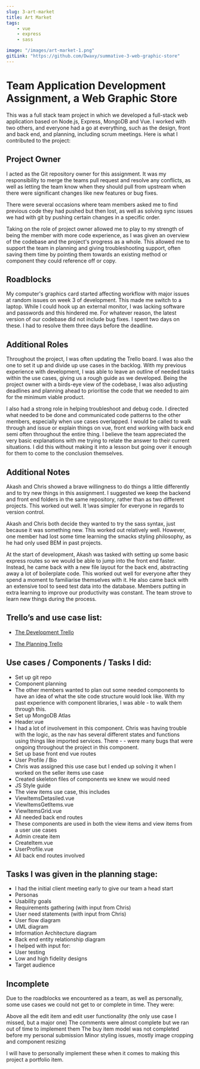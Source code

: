 ```yaml
---
slug: 3-art-market
title: Art Market
tags:
    - vue
    - express
    - sass

image: "/images/art-market-1.png"
gitLink: "https://github.com/Dwaxy/summative-3-web-graphic-store"
---
```


#  Team Application Development Assignment, a Web Graphic Store

This was a full stack team project in which we developed a full-stack web application based on Node.js, Express, MongoDB and Vue. I worked with two others, and everyone had a go at everything, such as the design, front and back end, and planning, including scrum meetings. Here is what I contributed to the project:

## Project Owner
I acted as the Git repository owner for this assignment. It was my responsibility to merge the teams pull request and resolve any conflicts, as well as letting the team know when they should pull from upstream when there were significant changes like new features or bug fixes. 

There were several occasions where team members asked me to find previous code they had pushed but then lost, as well as solving sync issues we had with git by pushing certain changes in a specific order. 

Taking on the role of project owner allowed me to play to my strength of being the member with more code experience, as I was given an overview of the codebase and the project's progress as a whole. This allowed me to support the team in planning and giving troubleshooting support, often saving them time by pointing them towards an existing method or component they could reference off or copy.

## Roadblocks

My computer's graphics card started affecting workflow with major issues at random issues on week 3 of development. This made me switch to a laptop. While I could hook up an external monitor, I was lacking software and passwords and this hindered me. For whatever reason, the latest version of our codebase did not include bug fixes. I spent two days on these. I had to resolve them three days before the deadline. 


## Additional Roles
Throughout the project, I was often updating the Trello board. I was also the one to set it up and divide up use cases in the backlog. With my previous experience with development, I was able to leave an outline of needed tasks within the use cases, giving us a rough guide as we developed. Being the project owner with a birds-eye view of the codebase, I was also adjusting deadlines and planning ahead to prioritise the code that we needed to aim for the minimum viable product.

I also had a strong role in helping troubleshoot and debug code. I directed what needed to be done and communicated code patterns to the other members, especially when use cases overlapped. I would be called to walk through and issue or explain things on vue, front end working with back end semi often throughout the entire thing. I believe the team appreciated the very basic explanations with me trying to relate the answer to their current situations. I did this  without making it into a lesson but going over it enough for them to come to the conclusion themselves.


## Additional Notes
Akash and Chris showed a brave willingness to do things a little differently and to try new things in this assignment. I suggested we keep the backend and front end folders in the same repository, rather than as two different projects. This worked out well. It \was simpler for everyone in regards to version control. 

Akash and Chris both decide they wanted to try the sass syntax, just because it was something new. This worked out relatively well. However, one member had lost some time learning the smacks styling philosophy, as he had only used BEM in past projects.

At the start of development, Akash was tasked with setting up some basic express routes so we would be able to jump into the front end faster. Instead, he came back with a new file layout for the back end, abstracting away a lot of boilerplate code. This worked out well for everyone after they spend a moment to familiarise themselves with it. He also came back with an extensive tool to seed test data into the database. Members putting in extra learning to improve our productivity was constant. The team strove to learn new things during the process. 

## Trello’s and use case list:
- [The Development Trello](https://trello.com/b/32bCF4WT/artmarket-dev)

- [The Planning Trello](https://trello.com/b/tjNG9T5w/artmarket-planning)

## Use cases / Components / Tasks I did:
- Set up git repo
- Component planning
- The other members wanted to plan out some needed components to have an idea of what the site code structure would look like. With my past experience with component libraries, I was able - to walk them through this.
- Set up MongoDB Atlas
- Header.vue
- I had a lot of involvement in this component. Chris was having trouble with the logic, as the nav has several different states and functions using things like imported services. There - - were many bugs that were ongoing throughout the project in this component.
- Set up base front end vue routes
- User Profile / Bio
- Chris was assigned this use case but I ended up solving it when I worked on the seller items use case
- Created skeleton files of components we knew we would need
- JS Style guide
- The view items use case, this includes
- ViewItemsDetasiled.vue
- ViewItemsGetItems.vue
- ViewItemsGrid.vue
- All needed back end routes
- These components are used in both the view items and view items from a user use cases
- Admin create item
- CreateItem.vue
- UserProfile.vue 
- All back end routes involved 

## Tasks I was given in the planning stage:
- I had the initial client meeting early to give our team a head start
- Personas
- Usability goals
- Requirements gathering (with input from Chris)
- User need statements (with input from Chris)
- User flow diagram
- UML diagram
- Information Architecture diagram
- Back end entity relationship diagram
- I helped with input for:
- User testing
- Low and high fidelity designs
- Target audience 


## Incomplete
Due to the roadblocks we encountered as a team, as well as personally, some use cases we could not get to or complete in time. They were:

Above all the edit item and edit user functionality (the only use case I missed, but a major one)
The comments were almost complete but we ran out of time to implement them
The buy item model was not completed before my personal submission
Minor styling issues, mostly image cropping and component resizing

I will have to personally implement these when it comes to making this project a portfolio item.
